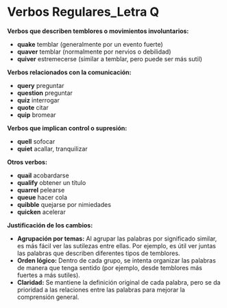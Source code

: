 # Verbos Regulares_Letra Q



**Verbos que describen temblores o movimientos involuntarios:**

*   **quake**    temblar (generalmente por un evento fuerte)
*   **quaver**    temblar (normalmente por nervios o debilidad)
*   **quiver**    estremecerse (similar a temblar, pero puede ser más sutil)

**Verbos relacionados con la comunicación:**

*   **query**    preguntar
*   **question**    preguntar
*   **quiz**    interrogar
*   **quote**    citar
*   **quip**    bromear

**Verbos que implican control o supresión:**

*   **quell**    sofocar
*   **quiet**    acallar, tranquilizar

**Otros verbos:**

*   **quail**    acobardarse
*   **qualify**    obtener un título
*   **quarrel**    pelearse
*   **queue**    hacer cola
*   **quibble**    quejarse por nimiedades
*   **quicken**    acelerar

**Justificación de los cambios:**

*   **Agrupación por temas:** Al agrupar las palabras por significado similar, es más fácil ver las sutilezas entre ellas. Por ejemplo, es útil ver juntas las palabras que describen diferentes tipos de temblores.
*   **Orden lógico:** Dentro de cada grupo, se intenta organizar las palabras de manera que tenga sentido (por ejemplo, desde temblores más fuertes a más sutiles).
*   **Claridad:** Se mantiene la definición original de cada palabra, pero se da prioridad a las relaciones entre las palabras para mejorar la comprensión general.

